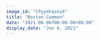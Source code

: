 ```yaml
---
image_id: "CPyyehqsky8"
title: "Boston Common"
date: "2021-06-06T00:00:00+00:00"
display_date: "Jun 6, 2021"
---
```

